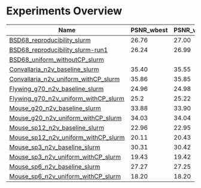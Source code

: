 # Experiments Overview

| Name | PSNR_wbest | PSNR_wlast | bestPSNR_wbest | bestPSNR_wlast | Replacement |
|------|------------|------------|----------------|----------------|-------------|
|[BSD68_reproducibility_slurm](./experiments/BSD68_reproducibility_slurm)| 26.76 | 27.00 | 26.86 | 27.00 | uniform_withCP |
|[BSD68_reproducibility_slurm-run1](./experiments/BSD68_reproducibility_slurm-run1)| 26.24 | 26.99 | 26.57 | 26.99 | uniform_withCP | 
|[BSD68_uniform_withoutCP_slurm](./experiments/BSD68_uniform_withoutCP_slurm)|  |  |  |  | uniform_withoutCP |
|[Convallaria_n2v_baseline_slurm](./experiments/Convallaria_n2v_baseline_slurm)| 35.40 | 35.55 | 35.43 | 35.57 | uniform_withoutCP |
|[Convallaria_n2v_uniform_withCP_slurm](./experiments/Convallaria_n2v_uniform_withCP_slurm)| 35.86 | 35.85 | 35.89 | 35.88 | uniform_withCP |
|[Flywing_g70_n2v_baseline_slurm](./experiments/Flywing_g70_n2v_baseline_slurm)| 24.96 | 24.98 | 24.99 | 25.02 | uniform_withoutCP |
|[Flywing_g70_n2v_uniform_withCP_slurm](./experiments/Flywing_g70_n2v_uniform_withCP_slurm)| 25.2 | 25.22 | 25.25 | 25.26 | uniform_withCP |
|[Mouse_g20_n2v_baseline_slurm](./experiments/Mouse_g20_n2v_baseline_slurm)| 33.88 | 33.90 | 33.90 | 33.90 | uniform_withoutCP |
|[Mouse_g20_n2v_uniform_withCP_slurm](./experiments/Mouse_g20_n2v_uniform_withCP_slurm)| 34.03 | 34.04 | 34.04 | 34.05 | uniform_withCP |
|[Mouse_sp12_n2v_baseline_slurm](./experiments/Mouse_sp12_n2v_baseline_slurm)| 22.96 | 22.95 | 32.66 | 33.42 | uniform_withoutCP |
|[Mouse_sp12_n2v_uniform_withCP_slurm](./experiments/Mouse_sp12_n2v_uniform_withCP_slurm)| 20.11 | 20.43 | 23.82 | 24.04 | uniform_withCP |
|[Mouse_sp3_n2v_baseline_slurm](./experiments/Mouse_sp3_n2v_baseline_slurm)| 30.31 | 30.42 | 34.65 | 34.75 | uniform_withoutCP |
|[Mouse_sp3_n2v_uniform_withCP_slurm](./experiments/Mouse_sp3_n2v_uniform_withCP_slurm)| 19.43 | 19.42 | 21.44 | 21.43 | uniform_withCP |
|[Mouse_sp6_n2v_baseline_slurm](./experiments/Mouse_sp6_n2v_baseline_slurm)| 27.27 | 27.25 | 34.38 | 34.42 | uniform_withoutCP |
|[Mouse_sp6_n2v_uniform_withCP_slurm](./experiments/Mouse_sp6_n2v_uniform_withCP_slurm)| 18.20 | 18.20 | 20.68 | 20.73 | uniform_withCP |
